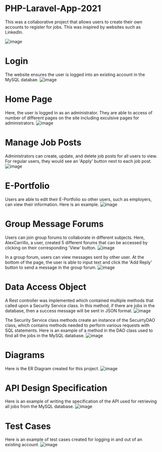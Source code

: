 # PHP-Laravel-App-2021
This was a collaborative project that allows users to create their own accounts to register for jobs. This was inspired by websites such as LinkedIn.

![image](https://user-images.githubusercontent.com/62003762/173732010-346ad1fa-47ec-4e8f-9328-0245dd51114b.png)

# Login
The website ensures the user is logged into an existing account in the MySQL databae.
![image](https://user-images.githubusercontent.com/62003762/174056125-5c379fa4-740a-4619-81ff-fa7397bbdc6b.png)

# Home Page
Here, the user is logged in as an administrator. They are able to access of number of different pages on the site including exculsive pages for administrators.
![image](https://user-images.githubusercontent.com/62003762/174056542-4d71d6dc-3453-43a7-950f-a92622e225d1.png)

# Manage Job Posts
Administrators can create, update, and delete job posts for all users to view. For regular users, they would see an 'Apply' button next to each job post.
![image](https://user-images.githubusercontent.com/62003762/174057207-6f11ba5c-8c4e-4632-a3c3-27dca2ebf030.png)

# E-Portfolio
Users are able to edit their E-Portfolio so other users, such as employers, can view their information. Here is an example.
![image](https://user-images.githubusercontent.com/62003762/174057808-bbf5605e-9b13-4b03-abf0-a3bd263b6d45.png)

# Group Message Forums
Users can join group forums to collaborate in different subjects. Here, AlexCarrillo, a user, created 5 different forums that can be accessed by clicking on their corresponding 'View' button.
![image](https://user-images.githubusercontent.com/62003762/174058239-66a80c73-b43b-48f2-be0e-775bf94f9b98.png)

In a group forum, users can view messages sent by other user. At the bottom of the page, the user is able to input text and click the 'Add Reply' button to send a message in the group forum.
![image](https://user-images.githubusercontent.com/62003762/174058649-dd55fb0c-f755-4886-bb48-4b826663b98d.png)

# Data Access Object
A Rest controller was implemented which contained multiple methods that called upon a Security Service class. In this method, if there are jobs in the database, then a success message will be sent in JSON format.
![image](https://user-images.githubusercontent.com/62003762/174059492-756f9202-0522-43d8-8b17-72adbfa3944d.png)

The Security Service class methods create an instance of the SecuirtyDAO class, which contains methods needed to perform various requests with SQL statements. Here is an example of a method in the DAO class used to find all the jobs in the MySQL database.
![image](https://user-images.githubusercontent.com/62003762/174060994-0553fcac-53fb-42b0-a221-9d4b2cd918ca.png)

# Diagrams
Here is the ER Diagram created for this project.
![image](https://user-images.githubusercontent.com/62003762/174061399-34ff7458-46e8-4f8a-9878-c8963b1fe381.png)

# API Design Specification
Here is an example of writing the specification of the API used for retrieving all jobs from the MySQL database.
![image](https://user-images.githubusercontent.com/62003762/174061760-35138cbb-ad6a-499a-8424-6edc05872a15.png)

# Test Cases
Here is an example of test cases created for logging in and out of an existing account.
![image](https://user-images.githubusercontent.com/62003762/174062307-e205c10c-69ed-43ba-8a25-1a1ea1100661.png)
